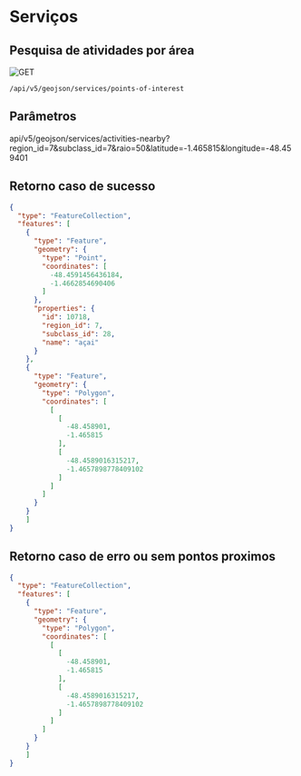 # Serviços

  <!-- - ![GET](https://img.shields.io/badge/HTTP-GET-0080FF)[/api/v5/geojson/user-custom-maps](/docs/api/UserCustomMapContoller.md)
  - ![POST](https://img.shields.io/badge/HTTP-POST-00CC00)[ /api/v5/geojson/user-custom-maps](/docs/api/UserCustomMapContoller.md)
  - ![GET](https://img.shields.io/badge/HTTP-GET-0080FF)[/api/v5/geojson/user-custom-maps/{id}](/docs/api/UserCustomMapContoller.md)
  - ![PUT](https://img.shields.io/badge/HTTP-PUT-FFFF00)[/api/v5/geojson/user-custom-maps/{id}](/docs/api/UserCustomMapContoller.md)
  - ![DELETE](https://img.shields.io/badge/HTTP-DELETE-FF0000)[/api/v5/geojson/user-custom-maps/{id}](/docs/api/UserCustomMapContoller.md) -->
  
## Pesquisa de atividades por área

![GET](https://img.shields.io/badge/HTTP-GET-0080FF) 

`/api/v5/geojson/services/points-of-interest` 

## Parâmetros
api/v5/geojson/services/activities-nearby?region_id=7&subclass_id=7&raio=50&latitude=-1.465815&longitude=-48.459401

## Retorno caso de sucesso

```json
{
  "type": "FeatureCollection",
  "features": [
    {
      "type": "Feature",
      "geometry": {
        "type": "Point",
        "coordinates": [
          -48.4591456436184,
          -1.4662854690406
        ]
      },
      "properties": {
        "id": 10718,
        "region_id": 7,
        "subclass_id": 28,
        "name": "açai"
      }
    },
    {
      "type": "Feature",
      "geometry": {
        "type": "Polygon",
        "coordinates": [
          [
            [
              -48.458901,
              -1.465815
            ],
            [
              -48.4589016315217,
              -1.4657898778409102
            ]
          ]
        ]
      }
    }
    ]
}
```
## Retorno caso de erro ou sem pontos proximos

```json
{
  "type": "FeatureCollection",
  "features": [
    {
      "type": "Feature",
      "geometry": {
        "type": "Polygon",
        "coordinates": [
          [
            [
              -48.458901,
              -1.465815
            ],
            [
              -48.4589016315217,
              -1.4657898778409102
            ]
          ]
        ]
      }
    }
    ]
}
```
